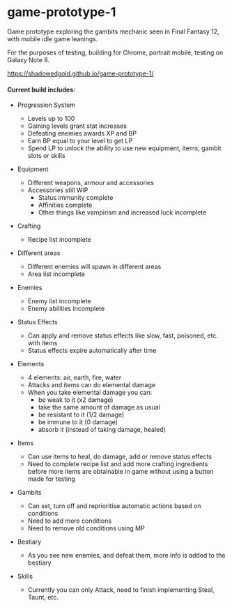 # game-prototype-1

Game prototype exploring the gambits mechanic seen in Final Fantasy 12, with mobile idle game leanings.

For the purposes of testing, building for Chrome, portrait mobile, testing on Galaxy Note 8.

https://shadowedgold.github.io/game-prototype-1/

#### Current build includes: ####

* Progression System
  * Levels up to 100
  * Gaining levels grant stat increases
  * Defeating enemies awards XP and BP
  * Earn BP equal to your level to get LP
  * Spend LP to unlock the ability to use new equipment, items, gambit slots or skills
  
* Equipment
  * Different weapons, armour and accessories
  * Accessories still WIP
    * Status immunity complete
    * Affinities complete
    * Other things like vampirism and increased luck incomplete
    
* Crafting
  * Recipe list incomplete
  
* Different areas
  * Different enemies will spawn in different areas
  * Area list incomplete
  
* Enemies
  * Enemy list incomplete
  * Enemy abilities incomplete
  
* Status Effects
  * Can apply and remove status effects like slow, fast, poisoned, etc. with items
  * Status effects expire automatically after time

* Elements
  * 4 elements: air, earth, fire, water
  * Attacks and items can do elemental damage
  * When you take elemental damage you can:
    * be weak to it (x2 damage)
    * take the same amount of damage as usual
    * be resistant to it (1/2 damage)
    * be immune to it (0 damage)
    * absorb it (instead of taking damage, healed)
    
* Items
  * Can use items to heal, do damage, add or remove status effects
  * Need to complete recipe list and add more crafting ingredients before more items are obtainable in game without using a button made for testing
  
* Gambits
  * Can set, turn off and reprioritise automatic actions based on conditions
  * Need to add more conditions
  * Need to remove old conditions using MP

* Bestiary
  * As you see new enemies, and defeat them, more info is added to the bestiary

* Skills
  * Currently you can only Attack, need to finish implementing Steal, Taunt, etc.
